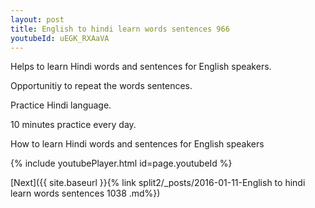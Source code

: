```yaml
---
layout: post
title: English to hindi learn words sentences 966 
youtubeId: uEGK_RXAaVA
---
```

 
 
Helps to learn Hindi words and sentences for English speakers.

Opportunitiy to repeat the words sentences. 

Practice Hindi language. 
 
10 minutes practice every day. 
 
How to learn Hindi words and sentences for English speakers 
 
{% include youtubePlayer.html id=page.youtubeId %}
 
 
[Next]({{ site.baseurl }}{% link  split2/_posts/2016-01-11-English to hindi learn words sentences 1038 .md%})
 
